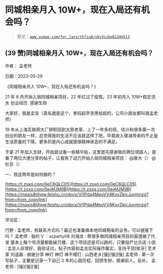 # 同城相亲月入 10W+，现在入局还有机会吗？

> 原文：[`www.yuque.com/for_lazy/thfiu8/vby3czbo8124p5l3`](https://www.yuque.com/for_lazy/thfiu8/vby3czbo8124p5l3)



## (39 赞)同城相亲月入 10W+，现在入局还有机会吗？ 

作者： 孟老师 

日期：2023-05-29 

《同城相亲月入 10W+，现在入局还有机会吗？》 

21 年 8 月开始入局同城相亲项目，22 年扛过了疫情，23 年初月入 10W+稳定流水 创业经历  感谢生财 

大家好，我是孟宝（真名就是这个，爹妈起早贪黑给起的，公司小朋友都叫我孟老师） 

19 年从上海互联网大厂辞职回到太原老家，上了一年多的班，估计和很多第一次创业的朋友一样，总觉得我的生活不应该就这样了吧，毕竟收入骤减带来的不止是生活质量的下降，更多的是内心成就感很精神状态的不满足。 

于是 21 年加入生财，开始尝试看一些精华帖，这里首先感谢我的两位领路人，是看了两位大佬分享的帖子，让我有了动力开始入局同城相亲项目： @唐大（） @杜总（） 

一、我这两年是如何做的？ 

[https://t.zsxq.com/0eC6QLC05](https://t.zsxq.com/0eC6QLC05)[https://t.zsxq.com/0ejAfJM9B](https://t.zsxq.com/0ejAfJM9B)[https://mqxis8tihpw.feishu.cn/docx/Vj1Pda4MeoVV4KxyZkjcJuymnzg?from=from_copylink](https://mqxis8tihpw.feishu.cn/docx/Vj1Pda4MeoVV4KxyZkjcJuymnzg?from=from_copylink) 

评论区： 

行野 : 孟老师，有联系方式吗？最近也准备搞本地同城相亲的业务。可以链接下吗？ 孟老师 : 我的 V ：xcparty08 刘海龙 : 帮很多做同城相亲项目的渠道做了代发 基本上每个号流量都能破万播，这个项目还是可以跑的，只要投产比合适 小凯 : 孟总人非常好，我验证过，帖子内容和孟总实际操作属实，支持干货[呲牙] 艺术家 刘遥磊 : 谢谢分享 神灯 神灯 神不楞灯 : 山西老乡[强][强][强] 孟老师 : 第一次写帖子，主要是记录一下自己 2 年的心路历程，回馈生财，感谢前人，反补。 孟老师 : [强][强][强]